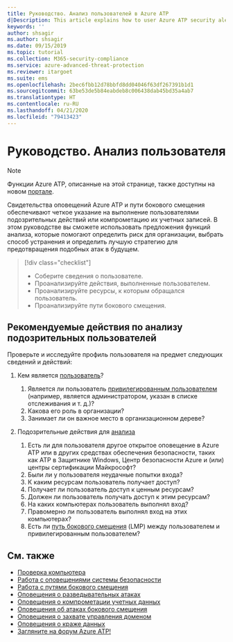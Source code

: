 ```yaml
---
title: Руководство. Анализ пользователей в Azure ATP
d|Description: This article explains how to user Azure ATP security alerts to investigate a suspicious user.
keywords: ''
author: shsagir
ms.author: shsagir
ms.date: 09/15/2019
ms.topic: tutorial
ms.collection: M365-security-compliance
ms.service: azure-advanced-threat-protection
ms.reviewer: itargoet
ms.suite: ems
ms.openlocfilehash: 2bec6fbb12d78bbfd8dd04046f63df267391b1d1
ms.sourcegitcommit: 63be53de5b84eabdeb8c006438dab45bd35a4ab7
ms.translationtype: HT
ms.contentlocale: ru-RU
ms.lasthandoff: 04/21/2020
ms.locfileid: "79413423"
---
```

# <a name="tutorial-investigate-a-user"></a>Руководство. Анализ пользователя

> [!NOTE]
> Функции Azure ATP, описанные на этой странице, также доступны на новом [портале](https://portal.cloudappsecurity.com).

Свидетельства оповещений Azure ATP и пути бокового смещения обеспечивают четкое указание на выполнение пользователями подозрительных действий или компрометацию их учетных записей. В этом руководстве вы сможете использовать предложения функций анализа, которые помогают определить риск для организации, выбрать способ устранения и определить лучшую стратегию для предотвращения подобных атак в будущем.  

> [!div class="checklist"]
> * Соберите сведения о пользователе.
> * Проанализируйте действия, выполненные пользователем.
> * Проанализируйте ресурсы, к которым обращался пользователь.
> * Проанализируйте пути бокового смещения.

## <a name="recommended-investigation-steps-for-suspicious-users"></a>Рекомендуемые действия по анализу подозрительных пользователей

Проверьте и исследуйте профиль пользователя на предмет следующих сведений и действий:

1. Кем является [пользователь](entity-profiles.md)?
     1. Является ли пользователь [привилегированным пользователем](sensitive-accounts.md) (например, является администратором, указан в списке отслеживания и т. д.)?  
     2. Какова его роль в организации?
     3. Занимает ли он важное место в организационном дереве?

2. Подозрительные действия для [анализа](investigate-entity.md)
     1. Есть ли для пользователя другое открытое оповещение в Azure ATP или в других средствах обеспечения безопасности, таких как ATP в Защитнике Windows, Центр безопасности Azure и (или) центры сертификации Майкрософт?
     2. Были ли у пользователя неудачные попытки входа?
     3. К каким ресурсам пользователь получает доступ?  
     4. Получает ли пользователь доступ к ценным ресурсам?  
     5. Должен ли пользователь получать доступ к этим ресурсам?  
     6. На каких компьютерах пользователь выполнял вход? 
     7. Правомерно ли пользователь выполнял вход на этих компьютерах?
     8. Есть ли [путь бокового смещения](use-case-lateral-movement-path.md) (LMP) между пользователем и привилегированным пользователем?


## <a name="see-also"></a>См. также

- [Проверка компьютера](investigate-a-computer.md)
- [Работа с оповещениями системы безопасности](working-with-suspicious-activities.md)
- [Работа с путями бокового смещения](use-case-lateral-movement-path.md)
- [Оповещения о разведывательных атаках](atp-reconnaissance-alerts.md)
- [Оповещения о компрометации учетных данных](atp-compromised-credentials-alerts.md)
- [Оповещения об атаках бокового смещения](atp-lateral-movement-alerts.md)
- [Оповещения о захвате управления доменом](atp-domain-dominance-alerts.md)
- [Оповещения о краже данных](atp-exfiltration-alerts.md)
- [Загляните на форум Azure ATP!](https://aka.ms/azureatpcommunity)
